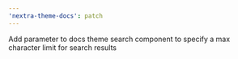 ```yaml
---
'nextra-theme-docs': patch
---
```


Add parameter to docs theme search component to specify a max character limit
for search results
